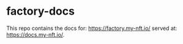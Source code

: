 # factory-docs

This repo contains the docs for: https://factory.my-nft.io/ served at: https://docs.my-nft.io/.